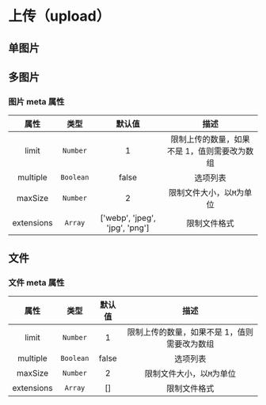 # 上传（upload）

## 单图片

<vuep  template="#upload-pic-example"></vuep>

<script v-pre type="text/x-template" id="upload-pic-example">
<template>
  <vue-fa-form :form-items="formItems"
               :get-form-data="getFormData"
               @submit="submit" />
</template>

<script>
export default {
  data() {
    return {
      formItems: [
        {
          label: '图片',
          key: 'pic',
          type: 'uploadPic'
        }
      ],
      getFormData: () => ({
        pic: ''
      })
    }
  },
  methods: {
    submit(data) {
      console.log(data)
    }
  }
}
</script>
</script>

## 多图片

<vuep  template="#multe-upload-pic-example"></vuep>

<script v-pre type="text/x-template" id="multe-upload-pic-example">
<template>
  <vue-fa-form :form-items="formItems"
               :get-form-data="getFormData"
               @submit="submit" />
</template>



<script>
export default {
  data() {
    return {
      formItems: [
        {
          label: '图片',
          key: 'pic',
          type: 'uploadPic',
          meta: {
            multiple: true,
            limit: 5
          }
        }
      ],
      getFormData: () => ({
        pic: []
      })
    }
  },
  methods: {
    submit(data) {
      console.log(data)
    }
  }
}
</script>
</script>

### 图片 meta 属性

|    属性    |   类型    |             默认值             |                     描述                     |
| :--------: | :-------: | :----------------------------: | :------------------------------------------: |
|   limit    | `Number`  |               1                | 限制上传的数量，如果不是 1，值则需要改为数组 |
|  multiple  | `Boolean` |             false              |                   选项列表                   |
|  maxSize   | `Number`  |               2                |          限制文件大小，以`M`为单位           |
| extensions |  `Array`  | ['webp', 'jpeg', 'jpg', 'png'] |                 限制文件格式                 |

## 文件

<vuep  template="#upload-file-example"></vuep>

<script v-pre type="text/x-template" id="upload-file-example">
<template>
  <vue-fa-form :form-items="formItems"
               :get-form-data="getFormData"
               @submit="submit" />
</template>
<script>
export default {
  data() {
    return {
      formItems: [
        {
          label: '文件',
          key: 'file',
          type: 'upload'
        }
      ],
      getFormData: () => ({
        file: ''
      })
    }
  },
  methods: {
    submit(data) {
      console.log(data)
    }
  }
}
</script>
</script>

### 文件 meta 属性

|    属性    |   类型    | 默认值 |                     描述                     |
| :--------: | :-------: | :----: | :------------------------------------------: |
|   limit    | `Number`  |   1    | 限制上传的数量，如果不是 1，值则需要改为数组 |
|  multiple  | `Boolean` | false  |                   选项列表                   |
|  maxSize   | `Number`  |   2    |          限制文件大小，以`M`为单位           |
| extensions |  `Array`  |   []   |                 限制文件格式                 |
